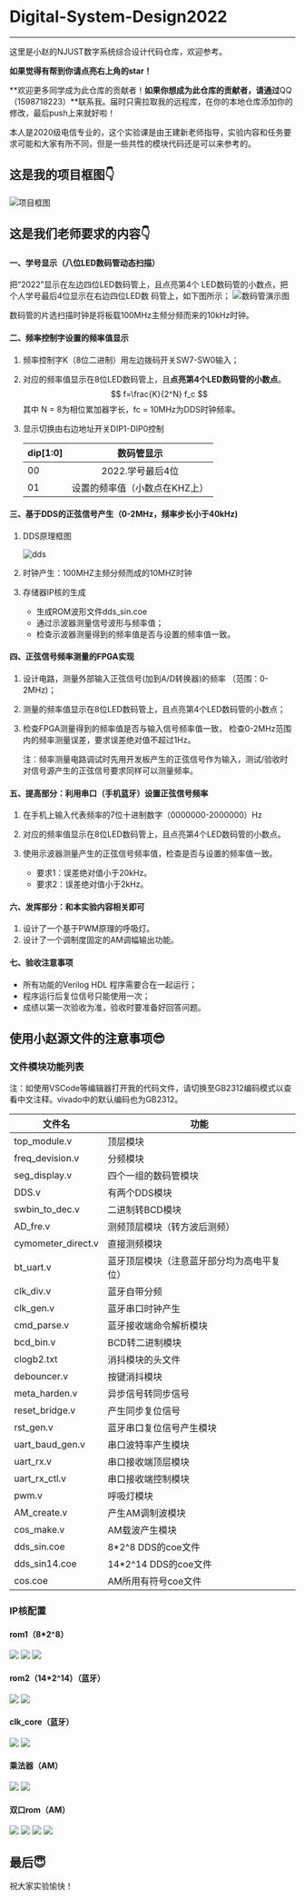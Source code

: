 # Digital-System-Design2022
------
这里是小赵的NJUST数字系统综合设计代码仓库，欢迎参考。

**如果觉得有帮到你请点亮右上角的star！**

**欢迎更多同学成为此仓库的贡献者！**如果你想成为此仓库的贡献者，请通过**QQ（1598718223）**联系我。届时只需拉取我的远程库，在你的本地仓库添加你的修改，最后push上来就好啦！

本人是2020级电信专业的，这个实验课是由王建新老师指导，实验内容和任务要求可能和大家有所不同，但是一些共性的模块代码还是可以来参考的。

## 这是我的项目框图👇

![项目框图](https://s1.ax1x.com/2022/11/05/xOe8eK.png)

## 这是我们老师要求的内容👇

#### 一、学号显示（八位LED数码管动态扫描）

把“2022”显示在左边四位LED数码管上，且点亮第4个 LED数码管的小数点，把个人学号最后4位显示在右边四位LED数 码管上，如下图所示；
![数码管演示图](https://s1.ax1x.com/2022/11/05/xOeyTS.png)

数码管的片选扫描时钟是将板载100MHz主频分频而来的10kHz时钟。

#### 二、频率控制字设置的频率值显示

1. 频率控制字K（8位二进制）用左边拨码开关SW7-SW0输入；

2. 对应的频率值显示在8位LED数码管上，且**点亮第4个LED数码管的小数点**。
   $$ f=\frac{K}{2^N} f_c $$
   其中 N = 8为相位累加器字长，fc = 10MHz为DDS时钟频率。

3. 显示切换由右边地址开关DIP1-DIP0控制

   | dip[1:0] |          数码管显示           |
   | -------- | :---------------------------: |
   | 00       |       2022.学号最后4位        |
   | 01       | 设置的频率值（小数点在KHZ上） |

#### 三、基于DDS的正弦信号产生（0-2MHz，频率步长小于40kHz)

1. DDS原理框图

    ![dds](https://s1.ax1x.com/2022/11/05/xOefln.png)

2. 时钟产生：100MHZ主频分频而成的10MHZ时钟

3. 存储器IP核的生成
   - 生成ROM波形文件dds_sin.coe
   - 通过示波器测量信号波形与频率值； 
   - 检查示波器测量得到的频率值是否与设置的频率值一致。

#### 四、正弦信号频率测量的FPGA实现

1. 设计电路，测量外部输入正弦信号(加到A/D转换器)的频率 （范围：0-2MHz)；

2. 测量的频率值显示在8位LED数码管上，且点亮第4个LED数码管的小数点；

3. 检查FPGA测量得到的频率值是否与输入信号频率值一致， 检查0-2MHz范围内的频率测量误差，要求误差绝对值不超过1Hz。

   注：频率测量电路调试时先用开发板产生的正弦信号作为输入，测试/验收时 对信号源产生的正弦信号要求同样可以测量频率。

#### 五、提高部分：利用串口（手机蓝牙）设置正弦信号频率

1. 在手机上输入代表频率的7位十进制数字（0000000-2000000）Hz

2. 对应的频率值显示在8位LED数码管上，且点亮第4个LED数码管的小数点。

3. 使用示波器测量产生的正弦信号频率值，检查是否与设置的频率值一致。 
   - 要求1：误差绝对值小于20kHz。
   - 要求2：误差绝对值小于2kHz。

#### 六、发挥部分：和本实验内容相关即可

1. 设计了一个基于PWM原理的呼吸灯。
2. 设计了一个调制度固定的AM调幅输出功能。

#### 七、验收注意事项

- 所有功能的Verilog HDL 程序需要合在一起运行；
- 程序运行后复位信号只能使用一次；
- 成绩以第一次验收为准，验收时要准备好回答问题。

## 使用小赵源文件的注意事项😎
### 文件模块功能列表

注：如使用VSCode等编辑器打开我的代码文件，请切换至GB2312编码模式以查看中文注释。vivado中的默认编码也为GB2312。

|文件名|功能|
|-------|----|
|top_module.v| 顶层模块 |
|freq_devision.v| 分频模块 |
|seg_display.v| 四个一组的数码管模块 |
|DDS.v| 有两个DDS模块 |
|swbin_to_dec.v| 二进制转BCD模块 |
|AD_fre.v| 测频顶层模块（转方波后测频） |
|cymometer_direct.v| 直接测频模块 |
|bt_uart.v| 蓝牙顶层模块（注意蓝牙部分均为高电平复位）|
|clk_div.v| 蓝牙自带分频 |
|clk_gen.v| 蓝牙串口时钟产生 |
|cmd_parse.v| 蓝牙接收端命令解析模块 |
|bcd_bin.v| BCD转二进制模块 |
|clogb2.txt| 消抖模块的头文件 |
|debouncer.v| 按键消抖模块 |
|meta_harden.v| 异步信号转同步信号 |
|reset_bridge.v| 产生同步复位信号 |
|rst_gen.v| 蓝牙串口复位信号产生模块|
|uart_baud_gen.v| 串口波特率产生模块 |
|uart_rx.v| 串口接收端顶层模块 |
|uart_rx_ctl.v| 串口接收端控制模块 |
|pwm.v| 呼吸灯模块 |
|AM_create.v| 产生AM调制波模块 |
|cos_make.v| AM载波产生模块 |
|dds_sin.coe| 8*2^8 DDS的coe文件 |
|dds_sin14.coe| 14*2^14 DDS的coe文件 |
|cos.coe| AM所用有符号coe文件 |
### IP核配置
#### rom1（8*2^8）
![](https://s1.ax1x.com/2022/11/05/xOmGXq.png)
![](https://s1.ax1x.com/2022/11/05/xOmx3j.png)
![](https://s1.ax1x.com/2022/11/05/xOmzgs.png)
#### rom2（14*2^14）（蓝牙）
![](https://s1.ax1x.com/2022/11/05/xOn9uq.png)
![](https://s1.ax1x.com/2022/11/05/xOnkUU.png)
#### clk_core（蓝牙）
![](https://s1.ax1x.com/2022/11/05/xOnA5F.png)
![](https://s1.ax1x.com/2022/11/05/xOnZ8J.png)
#### 乘法器（AM）
![](https://s1.ax1x.com/2022/11/05/xOne29.png)
![](https://s1.ax1x.com/2022/11/05/xOnmvR.png)
#### 双口rom（AM）
![](https://s1.ax1x.com/2022/11/05/xOnuK1.png)
![](https://s1.ax1x.com/2022/11/05/xOnKDx.png)
![](https://s1.ax1x.com/2022/11/05/xOnlVK.png)
![](https://s1.ax1x.com/2022/11/05/xOn35D.png)

## 最后😇
祝大家实验愉快！